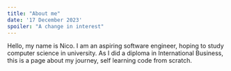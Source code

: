 ```yaml
---
title: "About me"
date: '17 December 2023'
spoiler: "A change in interest"
---
```



<p>
Hello, my name is Nico. I am an aspiring software engineer, hoping to study computer science in university. As I did a diploma in International Business, this is a page about my journey, self learning code from scratch.</p>